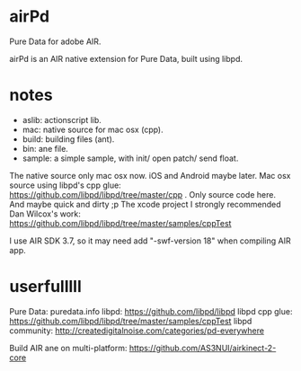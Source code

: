 airPd
=====

Pure Data for adobe AIR.

airPd is an AIR native extension for Pure Data, built using libpd.

notes
=====

- aslib: actionscript lib.
- mac: native source for mac osx (cpp).
- build: building files (ant).
- bin: ane file.
- sample: a simple sample, with init/ open patch/ send float.

The native source only mac osx now. iOS and Android maybe later. 
Mac osx source using libpd's cpp glue: https://github.com/libpd/libpd/tree/master/cpp . 
Only source code here. And maybe quick and dirty ;p 
The xcode project I strongly recommended Dan Wilcox's work: https://github.com/libpd/libpd/tree/master/samples/cppTest

I use AIR SDK 3.7, so it may need add "-swf-version 18" when compiling AIR app.

userfulllll
=====
Pure Data: puredata.info
libpd: https://github.com/libpd/libpd
libpd cpp glue: https://github.com/libpd/libpd/tree/master/samples/cppTest
libpd community: http://createdigitalnoise.com/categories/pd-everywhere

Build AIR ane on multi-platform:
https://github.com/AS3NUI/airkinect-2-core
